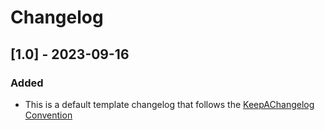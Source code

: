 # Changelog

## [1.0] - 2023-09-16

### Added

- This is a default template changelog that follows
  the [KeepAChangelog Convention](https://keepachangelog.com/en/1.1.0/)
